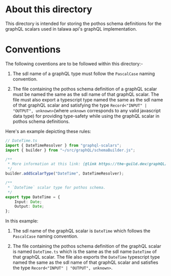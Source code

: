 # About this directory

This directory is intended for storing the pothos schema definitions for the graphQL scalars used in talawa api's graphQL implementation.

# Conventions

The following coventions are to be followed within this directory:-

1. The sdl name of a graphQL type must follow the `PascalCase` naming convention.

2. The file containing the pothos schema definition of a graphQL scalar must be named the same as the sdl name of that graphQL scalar. The file must also export a typescript type named the same as the sdl name of that graphQL scalar and satisfying the type `Record<"INPUT" | "OUTPUT", unknown>`(where `unknown` corresponds to any valid javascript data type) for providing type-safety while using the graphQL scalar in pothos schema definitions.

Here's an example depicting these rules: 

```typescript
// DateTime.ts
import { DateTimeResolver } from "graphql-scalars";
import { builder } from "~/src/graphQL/schemaBuilder.js";

/**
 * More information at this link: {@link https://the-guild.dev/graphQL/scalars/docs/scalars/date-time}
 */
builder.addScalarType("DateTime", DateTimeResolver);

/**
 * `DateTime` scalar type for pothos schema.
 */
export type DateTime = {
	Input: Date;
	Output: Date;
};
```
In this example: 

1. The sdl name of the graphQL scalar is `DateTime` which follows the `PascalCase` naming convention.

2. The file containing the pothos schema definition of the graphQL scalar is named `DateTime.ts` which is the same as the sdl name `DateTime` of that graphQL scalar. The file also exports the `DateTime` typescript type named the same as the sdl name of that graphQL scalar and satisfies the type `Record<"INPUT" | "OUTPUT", unknown>`.
